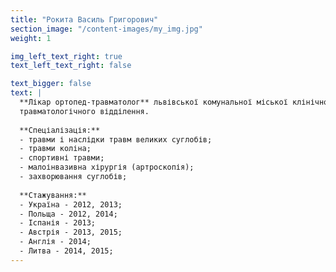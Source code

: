 ```yaml
---
title: "Рокита Василь Григорович"
section_image: "/content-images/my_img.jpg"
weight: 1

img_left_text_right: true
text_left_text_right: false

text_bigger: false
text: |
  **Лікар ортопед-травматолог** львівської комунальної міської клінічної лікарні швидкої медичної допомоги, 2-го 
  травматологічного відділення. 
  
  **Спеціалізація:**
  - травми і наслідки травм великих суглобів;
  - травми коліна;
  - спортивні травми;
  - малоінвазивна хірургія (артроскопія);
  - захворювання суглобів;
  
  **Стажування:** 
  - Україна - 2012, 2013; 
  - Польща - 2012, 2014; 
  - Іспанія - 2013; 
  - Австрія - 2013, 2015; 
  - Англія - 2014; 
  - Литва - 2014, 2015;
---
```


